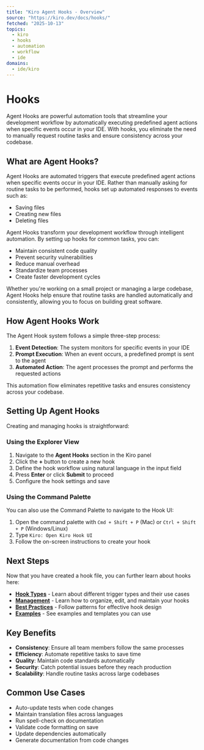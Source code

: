 ```yaml
---
title: "Kiro Agent Hooks - Overview"
source: "https://kiro.dev/docs/hooks/"
fetched: "2025-10-13"
topics:
  - kiro
  - hooks
  - automation
  - workflow
  - ide
domains:
  - ide/kiro
---
```


# Hooks

Agent Hooks are powerful automation tools that streamline your development workflow by automatically executing predefined agent actions when specific events occur in your IDE. With hooks, you eliminate the need to manually request routine tasks and ensure consistency across your codebase.

## What are Agent Hooks?

Agent Hooks are automated triggers that execute predefined agent actions when specific events occur in your IDE. Rather than manually asking for routine tasks to be performed, hooks set up automated responses to events such as:

- Saving files
- Creating new files
- Deleting files

Agent Hooks transform your development workflow through intelligent automation. By setting up hooks for common tasks, you can:

- Maintain consistent code quality
- Prevent security vulnerabilities
- Reduce manual overhead
- Standardize team processes
- Create faster development cycles

Whether you're working on a small project or managing a large codebase, Agent Hooks help ensure that routine tasks are handled automatically and consistently, allowing you to focus on building great software.

## How Agent Hooks Work

The Agent Hook system follows a simple three-step process:

1. **Event Detection**: The system monitors for specific events in your IDE
2. **Prompt Execution**: When an event occurs, a predefined prompt is sent to the agent
3. **Automated Action**: The agent processes the prompt and performs the requested actions

This automation flow eliminates repetitive tasks and ensures consistency across your codebase.

## Setting Up Agent Hooks

Creating and managing hooks is straightforward:

### Using the Explorer View

1. Navigate to the **Agent Hooks** section in the Kiro panel
2. Click the **+** button to create a new hook
3. Define the hook workflow using natural language in the input field
4. Press **Enter** or click **Submit** to proceed
5. Configure the hook settings and save

### Using the Command Palette

You can also use the Command Palette to navigate to the Hook UI:

1. Open the command palette with `Cmd + Shift + P` (Mac) or `Ctrl + Shift + P` (Windows/Linux)
2. Type `Kiro: Open Kiro Hook UI`
3. Follow the on-screen instructions to create your hook

## Next Steps

Now that you have created a hook file, you can further learn about hooks here:

- **[Hook Types](https://kiro.dev/docs/hooks/types)** - Learn about different trigger types and their use cases
- **[Management](https://kiro.dev/docs/hooks/management)** - Learn how to organize, edit, and maintain your hooks
- **[Best Practices](https://kiro.dev/docs/hooks/best-practices)** - Follow patterns for effective hook design
- **[Examples](https://kiro.dev/docs/hooks/examples)** - See examples and templates you can use

## Key Benefits

- **Consistency**: Ensure all team members follow the same processes
- **Efficiency**: Automate repetitive tasks to save time
- **Quality**: Maintain code standards automatically
- **Security**: Catch potential issues before they reach production
- **Scalability**: Handle routine tasks across large codebases

## Common Use Cases

- Auto-update tests when code changes
- Maintain translation files across languages
- Run spell-check on documentation
- Validate code formatting on save
- Update dependencies automatically
- Generate documentation from code changes
